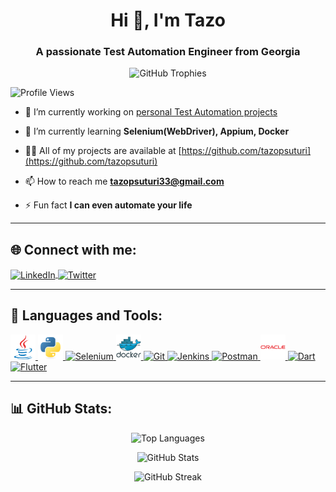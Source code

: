 <h1 align="center">Hi 👋, I'm Tazo</h1>
<h3 align="center">A passionate Test Automation Engineer from Georgia</h3>

<p align="center">
  <img src="https://github-profile-trophy.vercel.app/?username=tazopsuturi&theme=darkhub&column=7" alt="GitHub Trophies" />
</p>

<p align="left">
  <img src="https://komarev.com/ghpvc/?username=tazopsuturi&label=Profile%20views&color=0e75b6&style=flat" alt="Profile Views" />
</p>

- 🔭 I’m currently working on [personal Test Automation projects](https://github.com/tazopsuturi?tab=repositories)

- 🌱 I’m currently learning **Selenium(WebDriver), Appium, Docker**

- 👨‍💻 All of my projects are available at [https://github.com/tazopsuturi](https://github.com/tazopsuturi)

- 📫 How to reach me **tazopsuturi33@gmail.com**

- ⚡ Fun fact **I can even automate your life**

---

## 🌐 Connect with me:
<p align="left">
  <a href="https://linkedin.com/in/tazo-psuturi-42b06a17a" target="blank">
    <img align="center" src="https://raw.githubusercontent.com/rahuldkjain/github-profile-readme-generator/master/src/images/icons/Social/linked-in-alt.svg" alt="LinkedIn" height="30" width="40" />
  </a>
  <a href="https://twitter.com/tamazpsuturi" target="blank">
    <img align="center" src="https://raw.githubusercontent.com/rahuldkjain/github-profile-readme-generator/master/src/images/icons/Social/twitter.svg" alt="Twitter" height="30" width="40" />
  </a>
</p>

---

## 🚀 Languages and Tools:
<p align="left">
  <a href="https://www.java.com" target="_blank"> 
    <img src="https://raw.githubusercontent.com/devicons/devicon/master/icons/java/java-original.svg" alt="Java" width="40" height="40"/> 
  </a>
  <a href="https://www.python.org" target="_blank"> 
    <img src="https://raw.githubusercontent.com/devicons/devicon/master/icons/python/python-original.svg" alt="Python" width="40" height="40"/> 
  </a>
  <a href="https://www.selenium.dev" target="_blank"> 
    <img src="https://raw.githubusercontent.com/detain/svg-logos/780f25886640cef088af994181646db2f6b1a3f8/svg/selenium-logo.svg" alt="Selenium" width="40" height="40"/> 
  </a>
  <a href="https://www.docker.com/" target="_blank"> 
    <img src="https://raw.githubusercontent.com/devicons/devicon/master/icons/docker/docker-original-wordmark.svg" alt="Docker" width="40" height="40"/> 
  </a>
  <a href="https://git-scm.com/" target="_blank"> 
    <img src="https://www.vectorlogo.zone/logos/git-scm/git-scm-icon.svg" alt="Git" width="40" height="40"/> 
  </a>
  <a href="https://www.jenkins.io" target="_blank"> 
    <img src="https://www.vectorlogo.zone/logos/jenkins/jenkins-icon.svg" alt="Jenkins" width="40" height="40"/> 
  </a>
  <a href="https://postman.com" target="_blank"> 
    <img src="https://www.vectorlogo.zone/logos/getpostman/getpostman-icon.svg" alt="Postman" width="40" height="40"/> 
  </a>
  <a href="https://www.oracle.com/" target="_blank" rel="noreferrer"> 
    <img src="https://raw.githubusercontent.com/devicons/devicon/master/icons/oracle/oracle-original.svg" alt="Oracle" width="40" height="40"/> 
  </a>
  <a href="https://dart.dev" target="_blank" rel="noreferrer"> 
    <img src="https://www.vectorlogo.zone/logos/dartlang/dartlang-icon.svg" alt="Dart" width="40" height="40"/> 
  </a>
  <a href="https://flutter.dev" target="_blank" rel="noreferrer"> 
    <img src="https://www.vectorlogo.zone/logos/flutterio/flutterio-icon.svg" alt="Flutter" width="40" height="40"/> 
  </a>
</p>

---

## 📊 GitHub Stats:
<p align="center">
  <img src="https://github-readme-stats.vercel.app/api/top-langs/?username=tazopsuturi&layout=compact&langs_count=8&theme=dark&count_private=true" alt="Top Languages" />
</p>

<p align="center">
  <img src="https://github-readme-stats.vercel.app/api?username=tazopsuturi&show_icons=true&theme=dark" alt="GitHub Stats" />
</p>

<p align="center">
  <img src="https://github-readme-streak-stats.herokuapp.com/?user=tazopsuturi&theme=dark" alt="GitHub Streak" />
</p>
